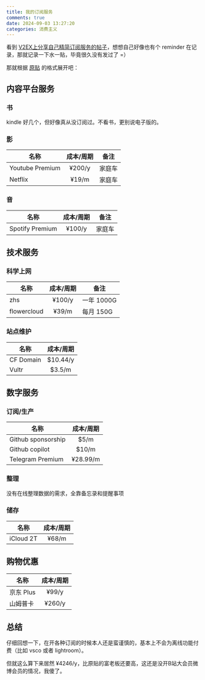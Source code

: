 ```yaml
---
title: 我的订阅服务
comments: true
date: 2024-09-03 13:27:20
categories: 消费主义
---
```


看到 [V2EX上分享自己精简订阅服务的帖子](https://www.v2ex.com/t/1069804)，想想自己好像也有个 reminder 在记录，那就记录一下水一贴，毕竟很久没有发过了 =）

那就根据 [原贴](https://www.skywalkerai.com/posts/my-subscription-services/) 的格式展开吧：

## 内容平台服务
### 书
kindle 好几个，但好像真从没订阅过。不看书，更别说电子版的。
### 影
| 名称   |      成本/周期      | 备注 |
|----------|:-------------:|----|
| Youtube Premium |  ¥200/y  | 家庭车 |
| Netflix | ¥19/m | 家庭车 |
### 音
| 名称   |      成本/周期      | 备注 |
|----------|:-------------:|----|
| Spotify Premium |  ¥100/y | 家庭车 |

## 技术服务
### 科学上网
| 名称   |      成本/周期      | 备注 |
|----------|:-------------:|----|
| zhs |  ¥100/y | 一年 1000G |
| flowercloud |  ¥39/m | 每月 150G |
### 站点维护
| 名称   |      成本/周期      |
|----------|:-------------:|
| CF Domain | $10.44/y |
| Vultr |    $3.5/m   |
## 数字服务
### 订阅/生产
| 名称   |      成本/周期      |
|----------|:-------------:|
| Github sponsorship |  $5/m |
| Github copilot |    $10/m   |
| Telegram Premium |    ¥28.99/m   |
### 整理
没有在线整理数据的需求，全靠备忘录和提醒事项
### 储存
| 名称   |      成本/周期      |
|----------|:-------------:|
| iCloud 2T |  ¥68/m |

## 购物优惠
| 名称   |      成本/周期      |
|----------|:-------------:|
| 京东 Plus |  ¥99/y |
| 山姆普卡 |    ¥260/y   |

## 总结
仔细回想一下，在开各种订阅的时候本人还是蛮谨慎的，基本上不会为离线功能付费（比如 vsco 或者 lightroom）。

但就这么算下来居然 ¥4246/y，比原贴的富老板还要高，这还是没开B站大会员微博会员的情况，我傻了。
